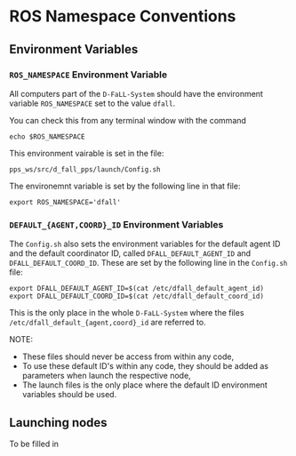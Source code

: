 # ROS Namespace Conventions

## Environment Variables

### ``ROS_NAMESPACE`` Environment Variable

All computers part of the ``D-FaLL-System`` should have the environment variable ``ROS_NAMESPACE`` set to the value ``dfall``.

You can check this from any terminal window with the command
```
echo $ROS_NAMESPACE
```

This environment vairable is set in the file:
```
pps_ws/src/d_fall_pps/launch/Config.sh
```
The environemnt variable is set by the following line in that file:
```
export ROS_NAMESPACE='dfall'
```

### ``DEFAULT_{AGENT,COORD}_ID`` Environment Variables

The ``Config.sh`` also sets the environment variables for the default agent ID and the default coordinator ID, called ``DFALL_DEFAULT_AGENT_ID`` and ``DFALL_DEFAULT_COORD_ID``. These are set by the following line in the ``Config.sh`` file:
```
export DFALL_DEFAULT_AGENT_ID=$(cat /etc/dfall_default_agent_id)
export DFALL_DEFAULT_COORD_ID=$(cat /etc/dfall_default_coord_id)
```
This is the only place in the whole ``D-FaLL-System`` where the files ``/etc/dfall_default_{agent,coord}_id`` are referred to.

NOTE:
- These files should never be access from within any code,<br>
- To use these default ID's within any code, they should be added as parameters when launch the respective node,<br>
- The launch files is the only place where the default ID environment variables should be used.<br>



## Launching nodes

To be filled in